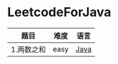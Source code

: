 # LeetcodeForJava

|      题目      |      难度     |     语言    |
| ------------- |:-------------:|:-------------:|
|   1.两数之和  |    easy    |  [Java](https://github.com/zhangtiansimple/LeetcodeForJava/blob/master/src/com/leetcode/easy/No1_TwoSum.java) |
